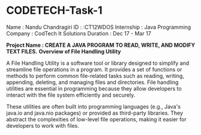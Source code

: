 # CODETECH-Task-1
Name : Nandu Chandragiri
ID : :CT12WDOS
Internship : Java Programming
Company : CodTech It Solutions
Duration : Dec 17 - Mar 17

**Project Name : CREATE A JAVA PROGRAM TO READ, WRITE, AND MODIFY TEXT FILES.**
**Overview of File Handling Utility**

A File Handling Utility is a software tool or library designed to simplify and streamline file operations in a program. It provides a set of functions or methods to perform common file-related tasks such as reading, writing, appending, deleting, and managing files and directories. File handling utilities are essential in programming because they allow developers to interact with the file system efficiently and securely.

These utilities are often built into programming languages (e.g., Java's java.io and java.nio packages) or provided as third-party libraries. They abstract the complexities of low-level file operations, making it easier for developers to work with files.
